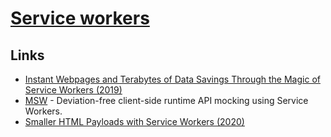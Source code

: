 # [Service workers](https://developers.google.com/web/fundamentals/primers/service-workers)

## Links

- [Instant Webpages and Terabytes of Data Savings Through the Magic of Service Workers (2019)](https://dev.to/devteam/instant-webpages-and-terabytes-of-data-savings-through-the-magic-of-service-workers-1mkc)
- [MSW](https://github.com/open-draft/msw) - Deviation-free client-side runtime API mocking using Service Workers.
- [Smaller HTML Payloads with Service Workers (2020)](https://philipwalton.com/articles/smaller-html-payloads-with-service-workers/)
